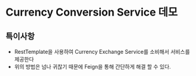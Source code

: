 # Currency Conversion Service 데모
## 특이사항
- RestTemplate을 사용하여 Currency Exchange Service를 소비해서 서비스를 제공한다
- 위의 방법은 넘나 귀찮기 때문에 Feign을 통해 간단하게 해결 할 수 있다.
